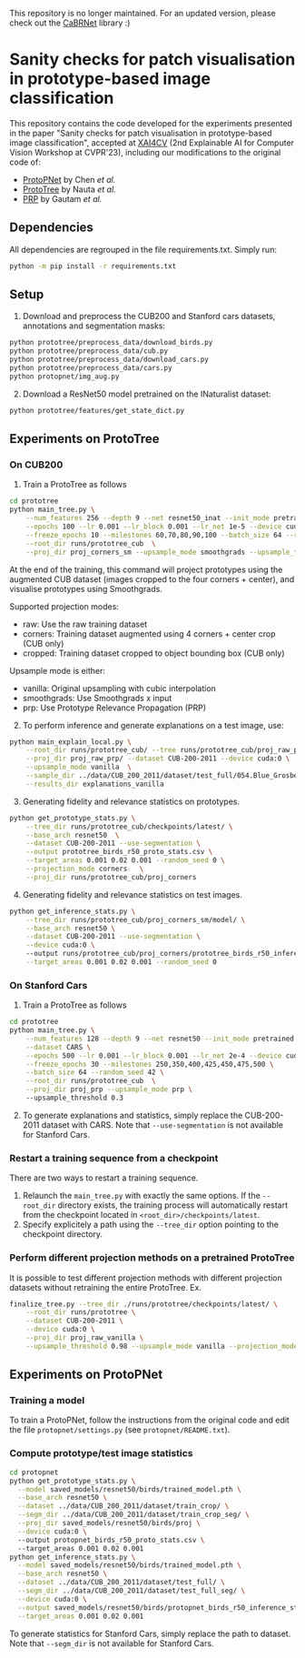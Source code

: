 This repository is no longer maintained. For an updated version, please check out the [CaBRNet](https://github.com/aiser-team/cabrnet) library :)


# Sanity checks for patch visualisation in prototype-based image classification
This repository contains the code developed for the experiments presented in the paper "Sanity checks for patch visualisation in prototype-based image classification", accepted at [XAI4CV](https://xai4cv.github.io/workshop_cvpr23) (2nd Explainable AI for Computer Vision Workshop at CVPR'23), including our modifications to the original code of:

* [ProtoPNet](https://github.com/cfchen-duke/ProtoPNet) by Chen *et al.*
* [ProtoTree](https://github.com/M-Nauta/ProtoTree) by Nauta *et al.*
* [PRP](https://github.com/SrishtiGautam/PRP) by Gautam *et al.*


## Dependencies
All dependencies are regrouped in the file requirements.txt. Simply run:
```bash
python -m pip install -r requirements.txt
```

## Setup
1. Download and preprocess the CUB200 and Stanford cars datasets, annotations and segmentation masks:
```bash
python prototree/preprocess_data/download_birds.py
python prototree/preprocess_data/cub.py
python prototree/preprocess_data/download_cars.py
python prototree/preprocess_data/cars.py
python protopnet/img_aug.py
```
2. Download a ResNet50 model pretrained on the INaturalist dataset:
```bash
python prototree/features/get_state_dict.py 
```

## Experiments on ProtoTree
### On CUB200
1. Train a ProtoTree as follows
```bash
cd prototree
python main_tree.py \
	--num_features 256 --depth 9 --net resnet50_inat --init_mode pretrained --dataset CUB-200-2011 \
	--epochs 100 --lr 0.001 --lr_block 0.001 --lr_net 1e-5 --device cuda:0 \
	--freeze_epochs 10 --milestones 60,70,80,90,100 --batch_size 64 --random_seed 42 \
	--root_dir runs/prototree_cub  \
	--proj_dir proj_corners_sm --upsample_mode smoothgrads --upsample_threshold 0.3 --projection_mode corners
```
At the end of the training, this command will project prototypes using the augmented CUB dataset 
(images cropped to the four corners + center), and visualise prototypes using Smoothgrads.

Supported projection modes:
* raw: Use the raw training dataset
* corners: Training dataset augmented using 4 corners + center crop (CUB only)
* cropped: Training dataset cropped to object bounding box (CUB only)

Upsample mode is either:
* vanilla: Original upsampling with cubic interpolation
* smoothgrads: Use Smoothgrads x input
* prp: Use Prototype Relevance Propagation (PRP)

2. To perform inference and generate explanations on a test image, use:
```bash
python main_explain_local.py \
	--root_dir runs/prototree_cub/ --tree runs/prototree_cub/proj_raw_prp/model/ \
	--proj_dir proj_raw_prp/ --dataset CUB-200-2011 --device cuda:0 \
	--upsample_mode vanilla  \
	--sample_dir ../data/CUB_200_2011/dataset/test_full/054.Blue_Grosbeak/Blue_Grosbeak_0078_36655.jpg  \
	--results_dir explanations_vanilla
```

3. Generating fidelity and relevance statistics on prototypes.
```bash
python get_prototype_stats.py \
	--tree_dir runs/prototree_cub/checkpoints/latest/ \
	--base_arch resnet50  \
	--dataset CUB-200-2011 --use-segmentation \
	--output prototree_birds_r50_proto_stats.csv \
	--target_areas 0.001 0.02 0.001 --random_seed 0 \
	--projection_mode corners   \
	--proj_dir runs/prototree_cub/proj_corners
```

4. Generating fidelity and relevance statistics on test images.
```bash
python get_inference_stats.py \
	--tree_dir runs/prototree_cub/proj_corners_sm/model/ \
	--base_arch resnet50 \
	--dataset CUB-200-2011 --use-segmentation \
	--device cuda:0 \ 
	--output runs/prototree_cub/proj_corners/prototree_birds_r50_inference_stats.csv \
	--target_areas 0.001 0.02 0.001 --random_seed 0
```

### On Stanford Cars
1. Train a ProtoTree as follows
```bash
cd prototree
python main_tree.py \
	--num_features 128 --depth 9 --net resnet50 --init_mode pretrained \
	--dataset CARS \
	--epochs 500 --lr 0.001 --lr_block 0.001 --lr_net 2e-4 --device cuda:0 \
	--freeze_epochs 30 --milestones 250,350,400,425,450,475,500 \
	--batch_size 64 --random_seed 42 \
	--root_dir runs/prototree_cub  \
	--proj_dir proj_prp --upsample_mode prp \ 
	--upsample_threshold 0.3
```

2. To generate explanations and statistics, simply replace the CUB-200-2011 dataset with CARS.
Note that `--use-segmentation` is not available for Stanford Cars.

### Restart a training sequence from a checkpoint
There are two ways to restart a training sequence.
1. Relaunch the `main_tree.py` with exactly the same options. If the `--root_dir` directory exists, the training process 
will automatically restart from the checkpoint located in `<root_dir>/checkpoints/latest`.
2. Specify explicitely a path using the `--tree_dir` option pointing to the checkpoint directory.

### Perform different projection methods on a pretrained ProtoTree
It is possible to test different projection methods with different projection datasets without retraining the entire 
ProtoTree. Ex.
```bash
finalize_tree.py --tree_dir ./runs/prototree/checkpoints/latest/ \
	--root_dir runs/prototree \
	--dataset CUB-200-2011 \
	--device cuda:0 \
	--proj_dir proj_raw_vanilla \
	--upsample_threshold 0.98 --upsample_mode vanilla --projection_mode raw 
```

## Experiments on ProtoPNet
### Training a model
To train a ProtoPNet, follow the instructions from the original code and edit the file
`protopnet/settings.py` (see `protopnet/README.txt`).

### Compute prototype/test image statistics
```bash
cd protopnet
python get_prototype_stats.py \
  --model saved_models/resnet50/birds/trained_model.pth \
  --base_arch resnet50 \
  --dataset ../data/CUB_200_2011/dataset/train_crop/ \
  --segm_dir ../data/CUB_200_2011/dataset/train_crop_seg/ \
  --proj_dir saved_models/resnet50/birds/proj \
  --device cuda:0 \ 
  --output protopnet_birds_r50_proto_stats.csv \ 
  --target_areas 0.001 0.02 0.001
python get_inference_stats.py \
  --model saved_models/resnet50/birds/trained_model.pth \
  --base_arch resnet50 \
  --dataset ../data/CUB_200_2011/dataset/test_full/ \
  --segm_dir ../data/CUB_200_2011/dataset/test_full_seg/ \
  --device cuda:0 \
  --output saved_models/resnet50/birds/protopnet_birds_r50_inference_stats.csv \
  --target_areas 0.001 0.02 0.001
```
To generate statistics for Stanford Cars, simply replace the path to dataset.
Note that `--segm_dir` is not available for Stanford Cars.
